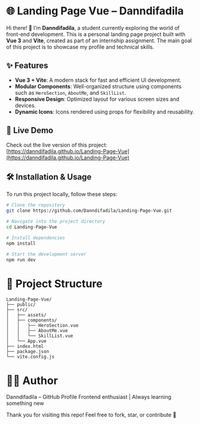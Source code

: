 # 🌐 Landing Page Vue – Danndifadila

Hi there! 👋 I’m **Danndifadila**, a student currently exploring the world of front-end development. This is a personal landing page project built with **Vue 3** and **Vite**, created as part of an internship assignment. The main goal of this project is to showcase my profile and technical skills.

## ✨ Features

- **Vue 3 + Vite**: A modern stack for fast and efficient UI development.
- **Modular Components**: Well-organized structure using components such as `HeroSection`, `AboutMe`, and `SkillList`.
- **Responsive Design**: Optimized layout for various screen sizes and devices.
- **Dynamic Icons**: Icons rendered using props for flexibility and reusability.

## 🚀 Live Demo

Check out the live version of this project:  
[https://danndifadila.github.io/Landing-Page-Vue](https://danndifadila.github.io/Landing-Page-Vue)

## 🛠️ Installation & Usage

To run this project locally, follow these steps:

```bash
# Clone the repository
git clone https://github.com/Danndifadila/Landing-Page-Vue.git

# Navigate into the project directory
cd Landing-Page-Vue

# Install dependencies
npm install

# Start the development server
npm run dev

```
# 📁 Project Structure
```
Landing-Page-Vue/
├── public/
├── src/
│   ├── assets/
│   ├── components/
│   │   ├── HeroSection.vue
│   │   ├── AboutMe.vue
│   │   └── SkillList.vue
│   └── App.vue
├── index.html
├── package.json
└── vite.config.js

```
# 👨‍💻 Author
Danndifadila – GitHub Profile
Frontend enthusiast | Always learning something new 


Thank you for visiting this repo! Feel free to fork, star, or contribute 🚀
